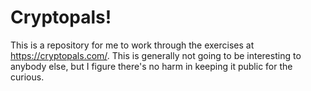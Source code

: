 # Cryptopals!

This is a repository for me to work through the exercises at https://cryptopals.com/. This is generally not going to be interesting to anybody else, but I figure there's no harm in keeping it public for the curious.
